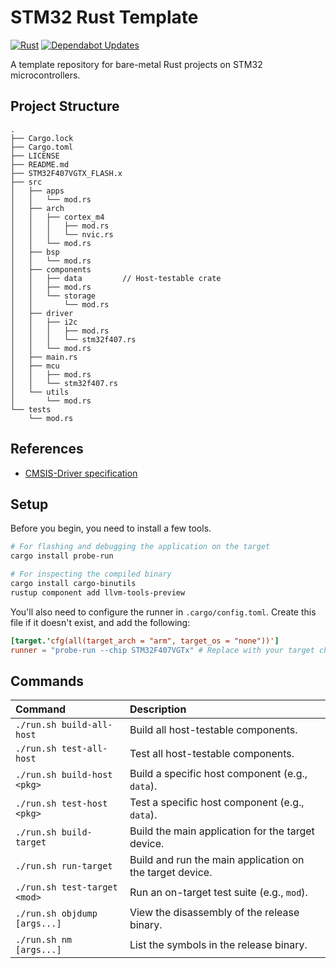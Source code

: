 # STM32 Rust Template

[![Rust](https://github.com/shishir-dey/stm32-rust-template/actions/workflows/rust.yml/badge.svg)](https://github.com/shishir-dey/stm32-rust-template/actions/workflows/rust.yml) [![Dependabot Updates](https://github.com/shishir-dey/stm32-rust-template/actions/workflows/dependabot/dependabot-updates/badge.svg)](https://github.com/shishir-dey/stm32-rust-template/actions/workflows/dependabot/dependabot-updates)

A template repository for bare-metal Rust projects on STM32 microcontrollers.

## Project Structure

```
.
├── Cargo.lock
├── Cargo.toml
├── LICENSE
├── README.md
├── STM32F407VGTX_FLASH.x
├── src
│   ├── apps
│   │   └── mod.rs
│   ├── arch
│   │   ├── cortex_m4
│   │   │   ├── mod.rs
│   │   │   └── nvic.rs
│   │   └── mod.rs
│   ├── bsp
│   │   └── mod.rs
│   ├── components
│   │   ├── data         // Host-testable crate
│   │   ├── mod.rs
│   │   └── storage
│   │       └── mod.rs
│   ├── driver
│   │   ├── i2c
│   │   │   ├── mod.rs
│   │   │   └── stm32f407.rs
│   │   └── mod.rs
│   ├── main.rs
│   ├── mcu
│   │   ├── mod.rs
│   │   └── stm32f407.rs
│   └── utils
│       └── mod.rs
└── tests
    └── mod.rs
```

## References

- [CMSIS-Driver specification](https://arm-software.github.io/CMSIS_5/Driver/html/index.html)

## Setup

Before you begin, you need to install a few tools.

```bash
# For flashing and debugging the application on the target
cargo install probe-run

# For inspecting the compiled binary
cargo install cargo-binutils
rustup component add llvm-tools-preview
```

You'll also need to configure the runner in `.cargo/config.toml`. Create this file if it doesn't exist, and add the following:

```toml
[target.'cfg(all(target_arch = "arm", target_os = "none"))']
runner = "probe-run --chip STM32F407VGTx" # Replace with your target chip
```

## Commands

| Command | Description |
| :--- | :--- |
| `./run.sh build-all-host` | Build all host-testable components. |
| `./run.sh test-all-host` | Test all host-testable components. |
| `./run.sh build-host <pkg>` | Build a specific host component (e.g., `data`). |
| `./run.sh test-host <pkg>` | Test a specific host component (e.g., `data`). |
| `./run.sh build-target` | Build the main application for the target device. |
| `./run.sh run-target` | Build and run the main application on the target device. |
| `./run.sh test-target <mod>` | Run an on-target test suite (e.g., `mod`). |
| `./run.sh objdump [args...]` | View the disassembly of the release binary. |
| `./run.sh nm [args...]`| List the symbols in the release binary. |
